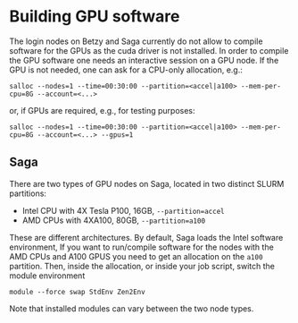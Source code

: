 # Building GPU software

The login nodes on Betzy and Saga currently do not allow to compile software for the GPUs
as the cuda driver is not installed.
In order to compile the GPU software one needs an interactive session on a GPU node.
If the GPU is not needed, one can ask for a CPU-only allocation, e.g.:

```
salloc --nodes=1 --time=00:30:00 --partition=<accel|a100> --mem-per-cpu=8G --account=<...>
```

or, if GPUs are required, e.g., for testing purposes:

```
salloc --nodes=1 --time=00:30:00 --partition=<accel|a100> --mem-per-cpu=8G --account=<...> --gpus=1
```

## Saga

There are two types of GPU nodes on Saga, located in two distinct SLURM partitions:

* Intel CPU  with 4X Tesla P100, 16GB, `--partition=accel`
* AMD CPUs with 4XA100, 80GB, `--partition=a100`

These are different architectures. By default, Saga loads the Intel software environment,
If you want to run/compile software for the nodes with the AMD CPUs and A100 GPUS 
you need to get an allocation on the `a100` partition. Then, inside the allocation,
or inside your job script, switch the module environment

```
module --force swap StdEnv Zen2Env

```  
Note that installed modules can vary between the two node types.
